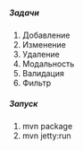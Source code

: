 ##### Задачи
1. Добавление
2. Изменение
3. Удаление
4. Модальность
5. Валидация
6. Фильтр

##### Запуск
1. mvn package
2. mvn jetty:run
